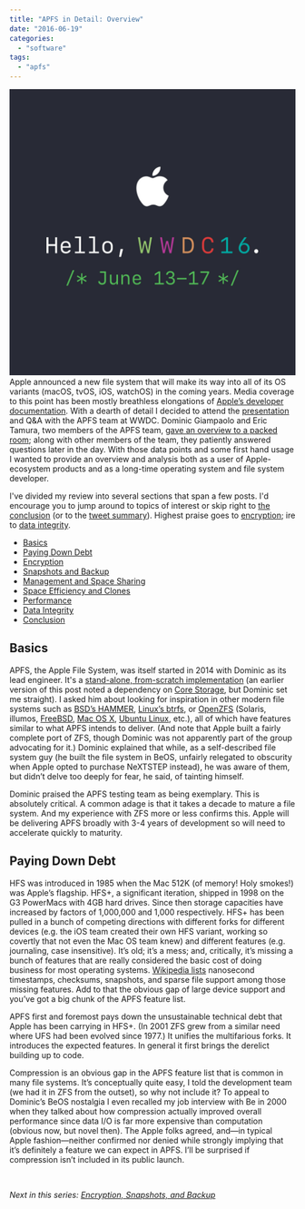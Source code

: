 ```yaml
---
title: "APFS in Detail: Overview"
date: "2016-06-19"
categories:
  - "software"
tags:
  - "apfs"
---
```


<img src="images/wwdc16-og.jpg" alt="Description" class="float-right">Apple announced a new file system that will make its way into all of its OS variants (macOS, tvOS, iOS, watchOS) in the coming years. Media coverage to this point has been mostly breathless elongations of [Apple’s developer documentation](https://developer.apple.com/library/prerelease/content/documentation/FileManagement/Conceptual/APFS_Guide/Introduction/Introduction.html#//apple_ref/doc/uid/TP40016999-CH1-DontLinkElementID_27). With a dearth of detail I decided to attend the [presentation](http://devstreaming.apple.com/videos/wwdc/2016/701q0pnn0ietcautcrv/701/701_introducing_apple_file_system.pdf) and Q&A with the APFS team at WWDC. Dominic Giampaolo and Eric Tamura, two members of the APFS team, [gave an overview to a packed room](https://developer.apple.com/videos/play/wwdc2016/701/); along with other members of the team, they patiently answered questions later in the day. With those data points and some first hand usage I wanted to provide an overview and analysis both as a user of Apple-ecosystem products and as a long-time operating system and file system developer.

I've divided my review into several sections that span a few posts. I'd encourage you to jump around to topics of interest or skip right to [the conclusion](http://dtrace.org/blogs/ahl/2016/06/19/apfs-part6/#apfs-conclusion) (or to the [tweet summary](https://twitter.com/ahl/status/743923994466758657)). Highest praise goes to [encryption](http://dtrace.org/blogs/ahl/2016/06/19/apfs-part2/#apfs-encryption); ire to [data integrity](http://dtrace.org/blogs/ahl/2016/06/19/apfs-part5/#apfs-data).

- [Basics](#apfs-basics)
- [Paying Down Debt](#apfs-debt)
- [Encryption](http://dtrace.org/blogs/ahl/2016/06/19/apfs-part2/#apfs-encryption)
- [Snapshots and Backup](http://dtrace.org/blogs/ahl/2016/06/19/apfs-part2/#apfs-snapshots)
- [Management and Space Sharing](http://dtrace.org/blogs/ahl/2016/06/19/apfs-part2/#apfs-management)
- [Space Efficiency and Clones](http://dtrace.org/blogs/ahl/2016/06/19/apfs-part3/#apfs-clones)
- [Performance](http://dtrace.org/blogs/ahl/2016/06/19/apfs-part4/#apfs-performance)
- [Data Integrity](http://dtrace.org/blogs/ahl/2016/06/19/apfs-part5/#apfs-data)
- [Conclusion](http://dtrace.org/blogs/ahl/2016/06/19/apfs-part6/#apfs-conclusion)

## Basics

APFS, the Apple File System, was itself started in 2014 with Dominic as its lead engineer. It's a [stand-alone, from-scratch implementation](http://dtrace.org/blogs/ahl/2016/06/19/apfs-part1/#comment-55954) (an earlier version of this post noted a dependency on [Core Storage](https://en.wikipedia.org/wiki/Core_Storage), but Dominic set me straight). I asked him about looking for inspiration in other modern file systems such as [BSD’s HAMMER](https://www.dragonflybsd.org/hammer/), [Linux’s btrfs](https://btrfs.wiki.kernel.org/index.php/Main_Page), or [OpenZFS](http://open-zfs.org/wiki/Main_Page) (Solaris, illumos, [FreeBSD](https://www.freebsd.org/doc/handbook/zfs.html), [Mac OS X](https://openzfsonosx.org), [Ubuntu Linux](https://insights.ubuntu.com/2016/02/16/zfs-is-the-fs-for-containers-in-ubuntu-16-04/), etc.), all of which have features similar to what APFS intends to deliver. (And note that Apple built a fairly complete port of ZFS, though Dominic was not apparently part of the group advocating for it.) Dominic explained that while, as a self-described file system guy (he built the file system in BeOS, unfairly relegated to obscurity when Apple opted to purchase NeXTSTEP instead), he was aware of them, but didn’t delve too deeply for fear, he said, of tainting himself.

Dominic praised the APFS testing team as being exemplary. This is absolutely critical. A common adage is that it takes a decade to mature a file system. And my experience with ZFS more or less confirms this. Apple will be delivering APFS broadly with 3-4 years of development so will need to accelerate quickly to maturity.

## Paying Down Debt

HFS was introduced in 1985 when the Mac 512K (of memory! Holy smokes!) was Apple’s flagship. HFS+, a significant iteration, shipped in 1998 on the G3 PowerMacs with 4GB hard drives. Since then storage capacities have increased by factors of 1,000,000 and 1,000 respectively. HFS+ has been pulled in a bunch of competing directions with different forks for different devices (e.g. the iOS team created their own HFS variant, working so covertly that not even the Mac OS team knew) and different features (e.g. journaling, case insensitive). It’s old; it’s a mess; and, critically, it’s missing a bunch of features that are really considered the basic cost of doing business for most operating systems. [Wikipedia lists](https://en.wikipedia.org/wiki/HFS_Plus#Limitations) nanosecond timestamps, checksums, snapshots, and sparse file support among those missing features. Add to that the obvious gap of large device support and you’ve got a big chunk of the APFS feature list.

APFS first and foremost pays down the unsustainable technical debt that Apple has been carrying in HFS+. (In 2001 ZFS grew from a similar need where UFS had been evolved since 1977.) It unifies the multifarious forks. It introduces the expected features. In general it first brings the derelict building up to code.

Compression is an obvious gap in the APFS feature list that is common in many file systems. It’s conceptually quite easy, I told the development team (we had it in ZFS from the outset), so why not include it? To appeal to Dominic’s BeOS nostalgia I even recalled my job interview with Be in 2000 when they talked about how compression actually improved overall performance since data I/O is far more expensive than computation (obvious now, but novel then). The Apple folks agreed, and—in typical Apple fashion—neither confirmed nor denied while strongly implying that it’s definitely a feature we can expect in APFS. I’ll be surprised if compression isn’t included in its public launch.

 

_Next in this series: [Encryption, Snapshots, and Backup](http://dtrace.org/blogs/ahl/2016/06/19/apfs-part2/)_
